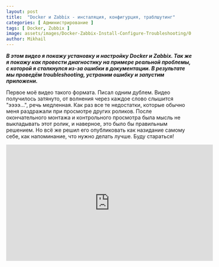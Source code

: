 ```yaml
---
layout: post
title:  "Docker и Zabbix - инсталяция, конфигурция, траблшутинг"
categories: [ Администрирование ]
tags: [ Docker, Zubbix ]
image: assets/images/Docker-Zabbix-Install-Configure-Troubleshooting/0.jpg
author: Mikhail
---
```


***В этом видео я покажу установку и настройку Docker и Zabbix. Так же я покажу как провести диагностику на примере реальной проблемы, с которой я сталкнулся из-за ошибки в документации. В результате мы проведём troubleshooting, устраним ошибку и запустим приложени.***

Первое моё видео такого формата. Писал одним дублем. Видео получилось затянуто, от волнения через каждое слово слышится "ээээ...", речь медленная. Как раз все те недостатки, которые обычно меня раздражали при просмотре других роликов. После окончательного монтажа и контрольного просмотра была мысль не выкладывать этот ролик, и наверное, это было бы правильным решением. Но всё же решил его опубликовать как назидание самому себе, как напоминание, что нужно делать лучше. Буду стараться!

<iframe width="560" height="315" src="https://www.youtube.com/embed/9sFi39NYriM" title="YouTube video player" frameborder="0" allow="accelerometer; autoplay; clipboard-write; encrypted-media; gyroscope; picture-in-picture" allowfullscreen></iframe>